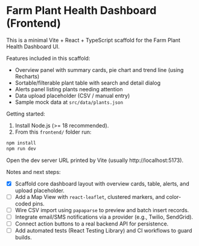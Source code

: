 # Farm Plant Health Dashboard (Frontend)

This is a minimal Vite + React + TypeScript scaffold for the Farm Plant Health Dashboard UI.

Features included in this scaffold:
- Overview panel with summary cards, pie chart and trend line (using Recharts)
- Sortable/filterable plant table with search and detail dialog
- Alerts panel listing plants needing attention
- Data upload placeholder (CSV / manual entry)
- Sample mock data at `src/data/plants.json`

Getting started:
1. Install Node.js (>= 18 recommended).
2. From this `frontend/` folder run:

```powershell
npm install
npm run dev
```

Open the dev server URL printed by Vite (usually http://localhost:5173).

Notes and next steps:
- [x] Scaffold core dashboard layout with overview cards, table, alerts, and upload placeholder.
- [ ] Add a Map View with `react-leaflet`, clustered markers, and color-coded pins.
- [ ] Wire CSV import using `papaparse` to preview and batch insert records.
- [ ] Integrate email/SMS notifications via a provider (e.g., Twilio, SendGrid).
- [ ] Connect action buttons to a real backend API for persistence.
- [ ] Add automated tests (React Testing Library) and CI workflows to guard builds.
